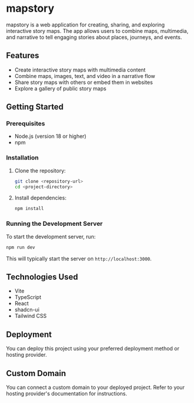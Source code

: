 # mapstory

mapstory is a web application for creating, sharing, and exploring interactive story maps. The app allows users to combine maps, multimedia, and narrative to tell engaging stories about places, journeys, and events.

## Features
- Create interactive story maps with multimedia content
- Combine maps, images, text, and video in a narrative flow
- Share story maps with others or embed them in websites
- Explore a gallery of public story maps

## Getting Started

### Prerequisites
- Node.js (version 18 or higher)
- npm

### Installation
1. Clone the repository:
    ```bash
    git clone <repository-url>
    cd <project-directory>
    ```
2. Install dependencies:
    ```bash
    npm install
    ```

### Running the Development Server
To start the development server, run:
```bash
npm run dev
```
This will typically start the server on `http://localhost:3000`.

## Technologies Used
- Vite
- TypeScript
- React
- shadcn-ui
- Tailwind CSS

## Deployment
You can deploy this project using your preferred deployment method or hosting provider.

## Custom Domain
You can connect a custom domain to your deployed project. Refer to your hosting provider's documentation for instructions.
